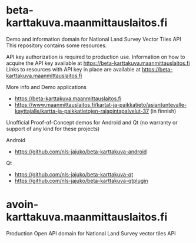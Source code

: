 
# beta-karttakuva.maanmittauslaitos.fi

Demo and information domain for National Land Survey Vector Tiles API
This repository contains some resources.

API key authorization is required to production use.
Information on how to acquire the API key available at <https://beta-karttakuva.maanmittauslaitos.fi> 
Links to resources with API key in place are available at <https://beta-karttakuva.maanmittauslaitos.fi> 

More info and Demo applications 

- <https://beta-karttakuva.maanmittauslaitos.fi>
- <https://www.maanmittauslaitos.fi/kartat-ja-paikkatieto/asiantuntevalle-kayttajalle/kartta-ja-paikkatietojen-rajapintapalvelut-37>  (in finnish)


Unofficial Proof-of-Concept demos for Android and Qt (no warranty or support of any kind for these projects)

Android

- <https://github.com/nls-jajuko/beta-karttakuva-android>

Qt

- <https://github.com/nls-jajuko/beta-karttakuva-qt>
- <https://github.com/nls-jajuko/beta-karttakuva-qtplugin>

# avoin-karttakuva.maanmittauslaitos.fi

Production Open API domain for National Land Survey vector tiles API
